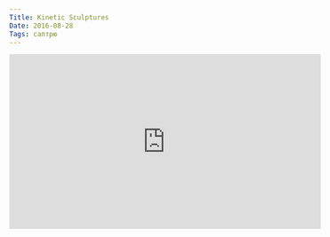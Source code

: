 ```yaml
---
Title: Kinetic Sculptures
Date: 2016-08-28
Tags: саптрю
---
```


<div class="text"><iframe width="560" height="315" src="https://www.youtube.com/embed/PIbk4AKFMTc" frameborder="0" allowfullscreen="allowfullscreen"></iframe></div>